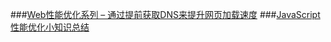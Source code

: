 
###[Web性能优化系列 – 通过提前获取DNS来提升网页加载速度](http://mp.weixin.qq.com/s?__biz=MzAxODE2MjM1MA==&mid=206142520&idx=1&sn=fa5464f54183647d33a9d0f1952075e7&scene=38#wechat_redirect)
###[JavaScript性能优化小知识总结](http://mp.weixin.qq.com/s?__biz=MzAxODE2MjM1MA==&mid=206520918&idx=1&sn=c57d41f71de16f7acbf0dfde9c591fbe&scene=38#wechat_redirect)
